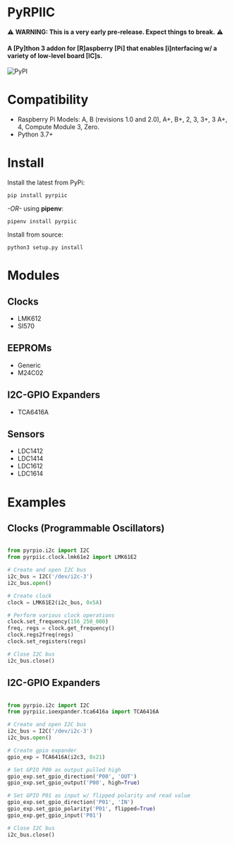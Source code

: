 # PyRPIIC

⚠️ **WARNING: This is a very early pre-release. Expect things to break.** ⚠️

#### A [Py]thon 3 addon for [R]aspberry [Pi] that enables [i]nterfacing w/ a variety of low-level board [IC]s.

![PyPI](https://img.shields.io/pypi/v/pyrpiic)

# Compatibility

- Raspberry Pi Models: A, B (revisions 1.0 and 2.0), A+, B+, 2, 3, 3+, 3 A+, 4, Compute Module 3, Zero.
- Python 3.7+

# Install

Install the latest from PyPi:

`pip install pyrpiic`

_-OR-_ using **pipenv**:

`pipenv install pyrpiic`

Install from source:

`python3 setup.py install`

# Modules

## Clocks

- LMK612
- SI570

## EEPROMs

- Generic
- M24C02

## I2C-GPIO Expanders

- TCA6416A

## Sensors

- LDC1412
- LDC1414
- LDC1612
- LDC1614

# Examples

## Clocks (Programmable Oscillators)

```python

from pyrpio.i2c import I2C
from pyrpiic.clock.lmk61e2 import LMK61E2

# Create and open I2C bus
i2c_bus = I2C('/dev/i2c-3')
i2c_bus.open()

# Create clock
clock = LMK61E2(i2c_bus, 0x5A)

# Perform various clock operations
clock.set_frequency(156_250_000)
freq, regs = clock.get_frequency()
clock.regs2freq(regs)
clock.set_registers(regs)

# Close I2C bus
i2c_bus.close()
```

## I2C-GPIO Expanders

```python

from pyrpio.i2c import I2C
from pyrpiic.ioexpander.tca6416a import TCA6416A

# Create and open I2C bus
i2c_bus = I2C('/dev/i2c-3')
i2c_bus.open()

# Create gpio expander
gpio_exp = TCA6416A(i2c3, 0x21)

# Set GPIO P00 as output pulled high
gpio_exp.set_gpio_direction('P00', 'OUT')
gpio_exp.set_gpio_output('P00', high=True)

# Set GPIO P01 as input w/ flipped polarity and read value
gpio_exp.set_gpio_direction('P01', 'IN')
gpio_exp.set_gpio_polarity('P01', flipped=True)
gpio_exp.get_gpio_input('P01')

# Close I2C bus
i2c_bus.close()
```
